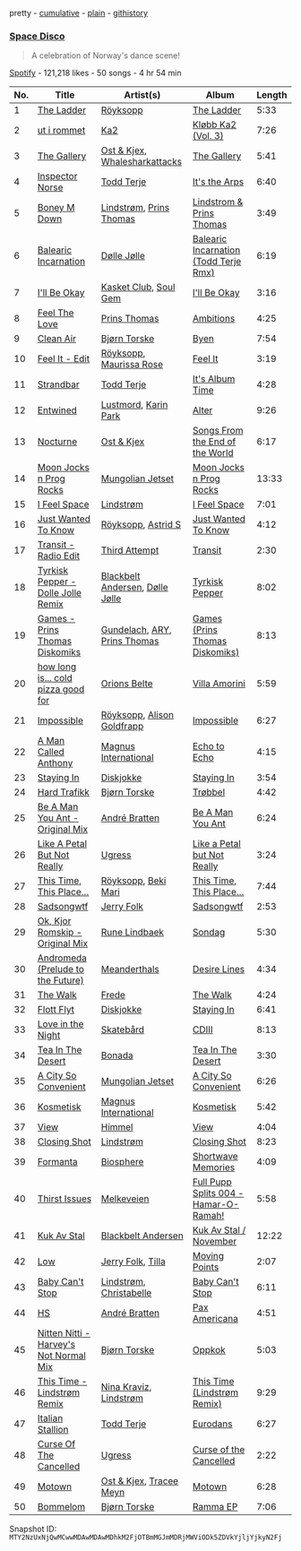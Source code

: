 pretty - [cumulative](/playlists/cumulative/37i9dQZF1DX4pbGJDhTXK3.md) - [plain](/playlists/plain/37i9dQZF1DX4pbGJDhTXK3) - [githistory](https://github.githistory.xyz/mackorone/spotify-playlist-archive/blob/main/playlists/plain/37i9dQZF1DX4pbGJDhTXK3)

### [Space Disco](https://open.spotify.com/playlist/37i9dQZF1DX4pbGJDhTXK3)

> A celebration of Norway's dance scene!

[Spotify](https://open.spotify.com/user/spotify) - 121,218 likes - 50 songs - 4 hr 54 min

| No. | Title | Artist(s) | Album | Length |
|---|---|---|---|---|
| 1 | [The Ladder](https://open.spotify.com/track/0mThH0uqT9pmj5cCS7Oeoj) | [Röyksopp](https://open.spotify.com/artist/5nPOO9iTcrs9k6yFffPxjH) | [The Ladder](https://open.spotify.com/album/42EOGihk8LGxmFHtTHPLSi) | 5:33 |
| 2 | [ut i rommet](https://open.spotify.com/track/633TwVIHey0bKHskRkDxqV) | [Ka2](https://open.spotify.com/artist/29f8h7eSlWQAUyfjkdOUGe) | [Kløbb Ka2 \(Vol\. 3\)](https://open.spotify.com/album/39ZwdWj9UAY2HTpdNFFm9N) | 7:26 |
| 3 | [The Gallery](https://open.spotify.com/track/3aPnelfLDaNxUE8oj5ZVDF) | [Ost & Kjex](https://open.spotify.com/artist/3cduU2huZ18pS50V7tic61), [Whalesharkattacks](https://open.spotify.com/artist/30OJnpvrGlgy5EAtKRBPpJ) | [The Gallery](https://open.spotify.com/album/7BRYajbod0TYQNvVxVpIX7) | 5:41 |
| 4 | [Inspector Norse](https://open.spotify.com/track/1NHd4UVxT5d5EGYzlDq17T) | [Todd Terje](https://open.spotify.com/artist/49gaZqfow2v8EEQmjGyEIw) | [It's the Arps](https://open.spotify.com/album/07HuAQQEbH1ShP4b9SsNwp) | 6:40 |
| 5 | [Boney M Down](https://open.spotify.com/track/4o4lNCu3RYVl7B9BB3YEzF) | [Lindstrøm](https://open.spotify.com/artist/2vTtjIqZ7hW0W15t1ApKTB), [Prins Thomas](https://open.spotify.com/artist/4rsEVNO1tGTY0beCnsnHi6) | [Lindstrom & Prins Thomas](https://open.spotify.com/album/0wjx77A92ow66hxXmwapcM) | 3:49 |
| 6 | [Balearic Incarnation](https://open.spotify.com/track/67xQFI4hUMJWLlaR6H0PHH) | [Dølle Jølle](https://open.spotify.com/artist/1UbgLp0E5zKU0BAhpPp59B) | [Balearic Incarnation \(Todd Terje Rmx\)](https://open.spotify.com/album/4S71fM2WtlFSnQZdIvcMcV) | 6:19 |
| 7 | [I'll Be Okay](https://open.spotify.com/track/2luLqMtf2uxV3n4hs1PTkP) | [Kasket Club](https://open.spotify.com/artist/0b3Qo1mk6w8cjcq1TmJiWy), [Soul Gem](https://open.spotify.com/artist/7elzBecyNZlaAEsWzqFxeB) | [I'll Be Okay](https://open.spotify.com/album/2GLPv7x5UyvS6sZ95MKLex) | 3:16 |
| 8 | [Feel The Love](https://open.spotify.com/track/39b8jAuutK8EZl0PwAawGC) | [Prins Thomas](https://open.spotify.com/artist/4rsEVNO1tGTY0beCnsnHi6) | [Ambitions](https://open.spotify.com/album/3XNnlYzgbQSc4IP6OSfGZY) | 4:25 |
| 9 | [Clean Air](https://open.spotify.com/track/4EdyO4xkUucQiXbuLpSgmo) | [Bjørn Torske](https://open.spotify.com/artist/4mD9kXHOs76Ld1m2Vfyi68) | [Byen](https://open.spotify.com/album/1QBlMByP8mgFqlLPIzstKD) | 7:54 |
| 10 | [Feel It \- Edit](https://open.spotify.com/track/1YHpJo0PCcxATrmX55pdCf) | [Röyksopp](https://open.spotify.com/artist/5nPOO9iTcrs9k6yFffPxjH), [Maurissa Rose](https://open.spotify.com/artist/2VZfxVHA2JsWss2mJCYmv1) | [Feel It](https://open.spotify.com/album/3khiFvo7qCQ2CDyKD7UP4g) | 3:19 |
| 11 | [Strandbar](https://open.spotify.com/track/2j0dO7PzxiZxa5RDUl5IuV) | [Todd Terje](https://open.spotify.com/artist/49gaZqfow2v8EEQmjGyEIw) | [It's Album Time](https://open.spotify.com/album/058No4Kiz8r284NwzBSBC2) | 4:28 |
| 12 | [Entwined](https://open.spotify.com/track/72ZO0CYg5BlPog6MszQcpC) | [Lustmord](https://open.spotify.com/artist/3FpCFpdoJOrGuR3G7UBgC7), [Karin Park](https://open.spotify.com/artist/5uBdYy8QRabKEL1MtDPXfr) | [Alter](https://open.spotify.com/album/4XO3DdBAjIIe6YI2a7iLza) | 9:26 |
| 13 | [Nocturne](https://open.spotify.com/track/6p29k5SH6WAqHOjf5l4fW6) | [Ost & Kjex](https://open.spotify.com/artist/3cduU2huZ18pS50V7tic61) | [Songs From the End of the World](https://open.spotify.com/album/6VkHZKzQFZgnGy70mxeojF) | 6:17 |
| 14 | [Moon Jocks n Prog Rocks](https://open.spotify.com/track/190sUkgX3sm1co7Qkd7SBX) | [Mungolian Jetset](https://open.spotify.com/artist/3we4aZ9sQc0tp8UOyOEtpt) | [Moon Jocks n Prog Rocks](https://open.spotify.com/album/1mAPYemEY9Bb5K3L0T0nT6) | 13:33 |
| 15 | [I Feel Space](https://open.spotify.com/track/2XwqNJ0IynowN5SEk3A6wP) | [Lindstrøm](https://open.spotify.com/artist/2vTtjIqZ7hW0W15t1ApKTB) | [I Feel Space](https://open.spotify.com/album/3I7zwJgNse371fJ6AfDD5I) | 7:01 |
| 16 | [Just Wanted To Know](https://open.spotify.com/track/7kYgRZwVlq9a3lvHGHunrb) | [Röyksopp](https://open.spotify.com/artist/5nPOO9iTcrs9k6yFffPxjH), [Astrid S](https://open.spotify.com/artist/3AVfmawzu83sp94QW7CEGm) | [Just Wanted To Know](https://open.spotify.com/album/317kaEvPQsOSktJiZfG6mw) | 4:12 |
| 17 | [Transit \- Radio Edit](https://open.spotify.com/track/6xX3DLq6CqH54lcNRzCGnu) | [Third Attempt](https://open.spotify.com/artist/1tsNLehJWv67iMipy0WwQR) | [Transit](https://open.spotify.com/album/2xGTUrOe1vH974ZuWfGp54) | 2:30 |
| 18 | [Tyrkisk Pepper \- Dolle Jolle Remix](https://open.spotify.com/track/38KKAivesNw1zoh8eshIZX) | [Blackbelt Andersen](https://open.spotify.com/artist/67qty1jpSV57pPDYDTDUgL), [Dølle Jølle](https://open.spotify.com/artist/1UbgLp0E5zKU0BAhpPp59B) | [Tyrkisk Pepper](https://open.spotify.com/album/2KUdBmCPOBpD2YweRXPAMt) | 8:02 |
| 19 | [Games \- Prins Thomas Diskomiks](https://open.spotify.com/track/0I8g1dYLJXqJujeyyIY3fG) | [Gundelach](https://open.spotify.com/artist/2TUtwEDqoXZOapCTgMrcvj), [ARY](https://open.spotify.com/artist/4FLA7MpTdP5nNUQfiaA3WM), [Prins Thomas](https://open.spotify.com/artist/4rsEVNO1tGTY0beCnsnHi6) | [Games \(Prins Thomas Diskomiks\)](https://open.spotify.com/album/3emSYEw7cGHEHlZtgK3EyZ) | 8:13 |
| 20 | [how long is..\. cold pizza good for](https://open.spotify.com/track/4xDLHt2Ss3pYDoLCK2uUPB) | [Orions Belte](https://open.spotify.com/artist/3Kzo2BzQIPQW0397gx9rRp) | [Villa Amorini](https://open.spotify.com/album/5PdhR2YW9IubgKjU9N28RG) | 5:59 |
| 21 | [Impossible](https://open.spotify.com/track/4n8wv8NZB3HgMXYzszEDWm) | [Röyksopp](https://open.spotify.com/artist/5nPOO9iTcrs9k6yFffPxjH), [Alison Goldfrapp](https://open.spotify.com/artist/72f5AR6hMeL3BwtcO7HqhS) | [Impossible](https://open.spotify.com/album/7nVorCP3wTcYLnvJHtURKX) | 6:27 |
| 22 | [A Man Called Anthony](https://open.spotify.com/track/2C2vLPP0C619yxaEsE6OVv) | [Magnus International](https://open.spotify.com/artist/7LAZbZOoUvDR4hgHkMRPSE) | [Echo to Echo](https://open.spotify.com/album/63wGONylhY5SRDvmjKDCec) | 4:15 |
| 23 | [Staying In](https://open.spotify.com/track/6gQIMENC4azncXDUOzD1YE) | [Diskjokke](https://open.spotify.com/artist/77jljjDLgcihmTS2WW7Uxo) | [Staying In](https://open.spotify.com/album/0SSgR5G630l1HxQkCMoWhP) | 3:54 |
| 24 | [Hard Trafikk](https://open.spotify.com/track/5jJuwmQ8Jdfx08F9hAx5tg) | [Bjørn Torske](https://open.spotify.com/artist/4mD9kXHOs76Ld1m2Vfyi68) | [Trøbbel](https://open.spotify.com/album/1Es585IxIHauFNjCaRoRyU) | 4:42 |
| 25 | [Be A Man You Ant \- Original Mix](https://open.spotify.com/track/380B4H9JdSzDqjdJFtTykb) | [André Bratten](https://open.spotify.com/artist/4JumlwBeaIE16moHUv3xzZ) | [Be A Man You Ant](https://open.spotify.com/album/5PNdVI9kYjjyda8J7fuxig) | 6:24 |
| 26 | [Like A Petal But Not Really](https://open.spotify.com/track/5N1afdUHdVEc0hJGhuCgWs) | [Ugress](https://open.spotify.com/artist/7z7iM83U5FOtatZG5pd53f) | [Like a Petal but Not Really](https://open.spotify.com/album/36cqJsLpY0klltWHlmZRKD) | 3:24 |
| 27 | [This Time, This Place…](https://open.spotify.com/track/4JGxZc0tsSVQx2gw7rOQSz) | [Röyksopp](https://open.spotify.com/artist/5nPOO9iTcrs9k6yFffPxjH), [Beki Mari](https://open.spotify.com/artist/4z9AKehWvtxINEbu8aQGO6) | [This Time, This Place…](https://open.spotify.com/album/0C8AjuFDeY8LVpEMH3DR25) | 7:44 |
| 28 | [Sadsongwtf](https://open.spotify.com/track/2zA7dBlE6tarkCzK2Rsi3o) | [Jerry Folk](https://open.spotify.com/artist/356FCJoyYWyzONni54Dgrv) | [Sadsongwtf](https://open.spotify.com/album/0snl6gC7BXLFyK1MJjWy42) | 2:53 |
| 29 | [Ok, Kjor Romskip \- Original Mix](https://open.spotify.com/track/1i7POakPGDR8Z7PJEGDp5P) | [Rune Lindbaek](https://open.spotify.com/artist/6SXxObLtqUzAjJGtMwgsbk) | [Sondag](https://open.spotify.com/album/1LdfVewFu5TLTgaxFCyABn) | 5:30 |
| 30 | [Andromeda \(Prelude to the Future\)](https://open.spotify.com/track/7fBOoxCd7EOueVPd0rfN5D) | [Meanderthals](https://open.spotify.com/artist/6gWgAcsn746qDWvkkuX5Is) | [Desire Lines](https://open.spotify.com/album/0hUC2a4dsq8z6637JruBtn) | 4:34 |
| 31 | [The Walk](https://open.spotify.com/track/0PNpTYNySZMLu8sFbznKiN) | [Frede](https://open.spotify.com/artist/6KSw87A52Tjr4BRotQCn56) | [The Walk](https://open.spotify.com/album/7m5rLSCixXObpvrZaXIMoG) | 4:24 |
| 32 | [Flott Flyt](https://open.spotify.com/track/53EEccmWk0f2AVzEn7ontY) | [Diskjokke](https://open.spotify.com/artist/77jljjDLgcihmTS2WW7Uxo) | [Staying In](https://open.spotify.com/album/0SSgR5G630l1HxQkCMoWhP) | 6:41 |
| 33 | [Love in the Night](https://open.spotify.com/track/1fRkrCgp1BFtTBUXxelmdX) | [Skatebård](https://open.spotify.com/artist/54CS7wTXpIfstKRMkHHM9Q) | [CDIII](https://open.spotify.com/album/7dcZZUQV9XhdaWF6fbOLhF) | 8:13 |
| 34 | [Tea In The Desert](https://open.spotify.com/track/6ZtUV3S8sjh0OUaUBZZ9Ae) | [Bonada](https://open.spotify.com/artist/6sBWpQ5pWojqFXt62W1FwZ) | [Tea In The Desert](https://open.spotify.com/album/6MuABW95Vkd0xkyuan13lQ) | 3:30 |
| 35 | [A City So Convenient](https://open.spotify.com/track/6Tlxp0jf4hOmSeOiuhnM5v) | [Mungolian Jetset](https://open.spotify.com/artist/3we4aZ9sQc0tp8UOyOEtpt) | [A City So Convenient](https://open.spotify.com/album/61GhllHN2g6exhlV6dTx9J) | 6:26 |
| 36 | [Kosmetisk](https://open.spotify.com/track/5Lx3mPW7NV7MCw31OofvV4) | [Magnus International](https://open.spotify.com/artist/7LAZbZOoUvDR4hgHkMRPSE) | [Kosmetisk](https://open.spotify.com/album/5Tsih38nrHZzQPHaLkwjc7) | 5:42 |
| 37 | [View](https://open.spotify.com/track/0eiVc8xmZgqy2V92ye6eHU) | [Himmel](https://open.spotify.com/artist/2SaSegJV3zAzlLOiQTFXKm) | [View](https://open.spotify.com/album/6U8tCwy6JKrPmBwT4rb2CD) | 4:04 |
| 38 | [Closing Shot](https://open.spotify.com/track/1ROqr2iZR9SSGv0PvlPssV) | [Lindstrøm](https://open.spotify.com/artist/2vTtjIqZ7hW0W15t1ApKTB) | [Closing Shot](https://open.spotify.com/album/1skGl2lZ48OV8KUalrFBPD) | 8:23 |
| 39 | [Formanta](https://open.spotify.com/track/2EsksidmH4QLEEWxFH1X9I) | [Biosphere](https://open.spotify.com/artist/2rcnAZ6DvORQ365X3zVYpr) | [Shortwave Memories](https://open.spotify.com/album/67qmzR9XdcpPAoqBJIgzdy) | 4:09 |
| 40 | [Thirst Issues](https://open.spotify.com/track/28SztSmKNenBcY2vMQl00W) | [Melkeveien](https://open.spotify.com/artist/0I22LfGyl3Ro59xmhLQPx8) | [Full Pupp Splits 004 \- Hamar\-O\-Ramah!](https://open.spotify.com/album/3PuGBseuPHRXLXO05LYsFy) | 5:58 |
| 41 | [Kuk Av Stal](https://open.spotify.com/track/1gK0m17kzMese8TyEDCi4p) | [Blackbelt Andersen](https://open.spotify.com/artist/67qty1jpSV57pPDYDTDUgL) | [Kuk Av Stal / November](https://open.spotify.com/album/7gwgWGGKyazdpIYE5L4T6Z) | 12:22 |
| 42 | [Low](https://open.spotify.com/track/5SBlfw8rNCcerJxbNUGxue) | [Jerry Folk](https://open.spotify.com/artist/356FCJoyYWyzONni54Dgrv), [Tilla](https://open.spotify.com/artist/27POB5qIrVHNFFjz56PRVI) | [Moving Points](https://open.spotify.com/album/5eQvhdesnKTbBVxBPJuBJE) | 2:07 |
| 43 | [Baby Can't Stop](https://open.spotify.com/track/4vDhfpbTaN2DScjCWdzBOx) | [Lindstrøm](https://open.spotify.com/artist/2vTtjIqZ7hW0W15t1ApKTB), [Christabelle](https://open.spotify.com/artist/1tGGx3MFXshoO5UyPyk1re) | [Baby Can't Stop](https://open.spotify.com/album/5VLSsw5p70usZesWIq4UwG) | 6:11 |
| 44 | [HS](https://open.spotify.com/track/1R5dYnxQDgeceQA6mmdk9Q) | [André Bratten](https://open.spotify.com/artist/4JumlwBeaIE16moHUv3xzZ) | [Pax Americana](https://open.spotify.com/album/58JeZwpWQCpzZZeNJIlDFF) | 4:51 |
| 45 | [Nitten Nitti \- Harvey's Not Normal Mix](https://open.spotify.com/track/0pQ56PL4N5p5yl6L1vluwr) | [Bjørn Torske](https://open.spotify.com/artist/4mD9kXHOs76Ld1m2Vfyi68) | [Oppkok](https://open.spotify.com/album/1Ez5JV6xCESNKfZlyGYLfR) | 5:03 |
| 46 | [This Time \- Lindstrøm Remix](https://open.spotify.com/track/17i25eEW6w8zuunLzgsKni) | [Nina Kraviz](https://open.spotify.com/artist/1oZmFNkGAT93yD1xX4vTRE), [Lindstrøm](https://open.spotify.com/artist/2vTtjIqZ7hW0W15t1ApKTB) | [This Time \(Lindstrøm Remix\)](https://open.spotify.com/album/3X6t27Kq0J2aK7nLFUe9bX) | 9:29 |
| 47 | [Italian Stallion](https://open.spotify.com/track/3o7AUvN9hTo5TRUrrW0HYV) | [Todd Terje](https://open.spotify.com/artist/49gaZqfow2v8EEQmjGyEIw) | [Eurodans](https://open.spotify.com/album/3lc2aq9bjw8sEHepfcQ7U5) | 6:27 |
| 48 | [Curse Of The Cancelled](https://open.spotify.com/track/3xaHQv9WYKJdJhdXdstB4J) | [Ugress](https://open.spotify.com/artist/7z7iM83U5FOtatZG5pd53f) | [Curse of the Cancelled](https://open.spotify.com/album/1BXZScQgEnUdK7ewTC2noW) | 2:22 |
| 49 | [Motown](https://open.spotify.com/track/78NzFZ6gnIltx8fsH55ZeX) | [Ost & Kjex](https://open.spotify.com/artist/3cduU2huZ18pS50V7tic61), [Tracee Meyn](https://open.spotify.com/artist/0V5mBY6o8MxoDNdKD49gly) | [Motown](https://open.spotify.com/album/7HFK2ICVRt9dkd4szhk42l) | 6:28 |
| 50 | [Bommelom](https://open.spotify.com/track/1Xi4PSk3kXmv5iXort9Jaa) | [Bjørn Torske](https://open.spotify.com/artist/4mD9kXHOs76Ld1m2Vfyi68) | [Ramma EP](https://open.spotify.com/album/4UiQU657e5Uirz7XD6sTMG) | 7:06 |

Snapshot ID: `MTY2NzUxNjQwMCwwMDAwMDAwMDhkM2FjOTBmMGJmMDRjMWViODk5ZDVkYjljYjkyN2Fj`
